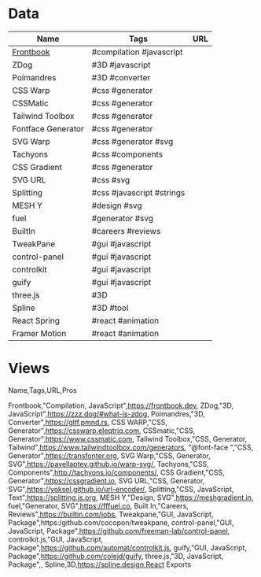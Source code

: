 # Data

| Name               | Tags                      | URL |
| ------------------ | ------------------------- | --- |
| [Frontbook]()          | #compilation  #javascript |     |
| ZDog               | #3D #javascript           |     |
| Poimandres         | #3D #converter            |     |
| CSS Warp           | #css #generator           |     |
| CSSMatic           | #css #generator           |     |
| Tailwind Toolbox   | #css #generator           |     |
| Fontface Generator | #css #generator           |     |
| SVG Warp           | #css #generator #svg      |     |
| Tachyons           | #css #components          |     |
| CSS Gradient       | #css #generator           |     |
| SVG URL            | #css #svg                 |     |
| Splitting          | #css #javascript #strings |     |
| MESH Y             | #design #svg              |     |
| fuel               | #generator #svg           |     |
| BuiltIn            | #careers #reviews         |     |
| TweakPane          | #gui #javascript          |     |
| control-panel      | #gui #javascript          |     |
| controlkit         | #gui #javascript          |     |
| guify              | #gui #javascript          |     |
| three.js           | #3D                       |     |
| Spline             | #3D #tool                 |     |
| React Spring       | #react #animation         |     |
| Framer Motion      | #react #animation         |     |

# Views





Name,Tags,URL,Pros



Frontbook,"Compilation, JavaScript",https://frontbook.dev,
ZDog,"3D, JavaScript",https://zzz.dog/#what-is-zdog,
Poimandres,"3D, Converter",https://gltf.pmnd.rs,
CSS WARP,"CSS, Generator",https://csswarp.eleqtriq.com,
CSSmatic,"CSS, Generator",https://www.cssmatic.com,
Tailwind Toolbox,"CSS, Generator, Tailwind",https://www.tailwindtoolbox.com/generators,
"@font-face ","CSS, Generator",https://transfonter.org,
SVG Warp,"CSS, Generator, SVG",https://pavellaptev.github.io/warp-svg/,
Tachyons,"CSS, Components",http://tachyons.io/components/,
CSS Gradient,"CSS, Generator",https://cssgradient.io,
SVG URL,"CSS, Generator, SVG",https://yoksel.github.io/url-encoder/,
Splitting,"CSS, JavaScript, Text",https://splitting.js.org,
MESH Y,"Design, SVG",https://meshgradient.in,
fuel,"Generator, SVG",https://fffuel.co,
Built In,"Careers, Reviews",https://builtin.com/jobs,
Tweakpane,"GUI, JavaScript, Package",https:/github.com/cocopon/tweakpane,
control-panel,"GUI, JavaScript, Package",https://github.com/freeman-lab/control-panel,
controlkit.js,"GUI, JavaScript, Package",https://github.com/automat/controlkit.js,
guify,"GUI, JavaScript, Package",https://github.com/colejd/guify,
three.js,"3D, JavaScript, Package",,
Spline,3D,https://spline.design,React Exports